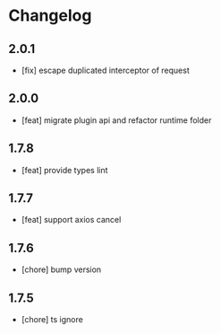 # Changelog

## 2.0.1

- [fix] escape duplicated interceptor of request

## 2.0.0

- [feat] migrate plugin api and refactor runtime folder

## 1.7.8

- [feat] provide types lint

## 1.7.7

- [feat] support axios cancel

## 1.7.6

- [chore] bump version

## 1.7.5

- [chore] ts ignore